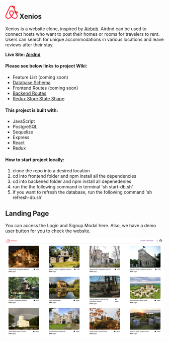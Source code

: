 ## ![airdnd-logo] Xenios

[airdnd-logo]: /backend/assets/air-dnd-logo.png

Xenios is a website clone, inspired by [Airbnb](https://www.airbnb.com/). Airdnd can be used to connect hosts who want to post their homes or rooms for travelers to rent. Users can search for unique accommodations in various locations and leave reviews after their stay.

**Live Site: [Airdnd](https://air-dnd-la4z.onrender.com/)**

#### Please see below links to project Wiki:
* Feature List (coming soon)
* [Database Schema](https://github.com/dorianinc/01-AirBnB/wiki/Database-Schema)
* Frontend Routes (coming soon)
* [Backend Routes](https://github.com/dorianinc/01-AirBnB/wiki/Back-End-Routes)
* [Redux Store State Shape](https://github.com/dorianinc/01-AirBnB/wiki/Redux-Store-Shape)

#### This project is built with:
* JavaScript
* PostgreSQL
* Sequelize
* Express
* React
* Redux

#### How to start project locally:
1. clone the repo into a desired location
2. cd into frontend folder and npm install all the dependencies
3. cd into backened folder and npm install all depenedenies
4. run the the following command in terminal 'sh start-db.sh'
5. if you want to refresh the database, run the following command 'sh refresh-db.sh'

## Landing Page
You can access the Login and Signup Modal here. Also, we have a demo user button for you to check the website.

![homepage] 

[homepage]: /backend/assets/frontend.png
